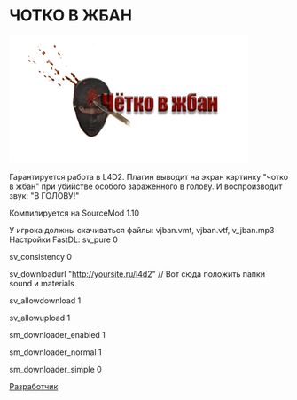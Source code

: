 # ЧОТКО В ЖБАН

![alt text](https://github.com/pa4H/Chotko_V_jban/blob/main/jban.png)

Гарантируется работа в L4D2.
Плагин выводит на экран картинку "чотко в жбан" при убийстве особого зараженного в голову. И воспроизводит звук: "В ГОЛОВУ!"

Компилируется на SourceMod 1.10

У игрока должны скачиваться файлы: vjban.vmt, vjban.vtf, v_jban.mp3
Настройки FastDL:
sv_pure 0

sv_consistency 0

sv_downloadurl "http://yoursite.ru/l4d2" // Вот сюда положить папки sound и materials

sv_allowdownload 1

sv_allowupload 1

sm_downloader_enabled 1

sm_downloader_normal 1

sm_downloader_simple 0


[Разработчик](https://vk.com/pa4h1337)
